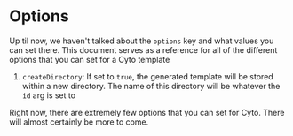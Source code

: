 # Options

Up til now, we haven't talked about the `options` key and what values you can set there. This document serves as a reference for all of the different options that you can set for a Cyto template

1. `createDirectory`: If set to `true`, the generated template will be stored within a new directory. The name of this directory will be whatever the `id` arg is set to

Right now, there are extremely few options that you can set for Cyto. There will almost certainly be more to come.
